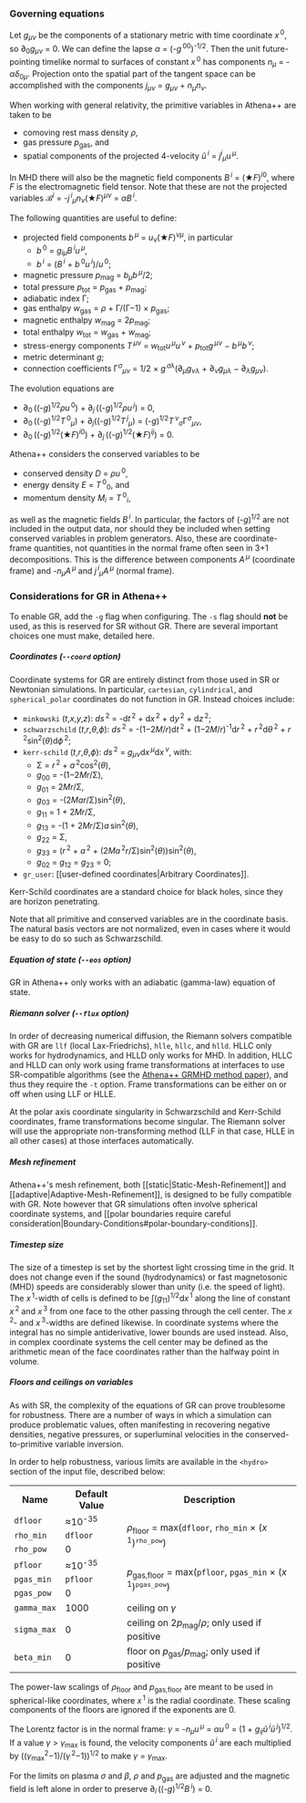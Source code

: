 ### Governing equations

Let <var>g</var><sub><var>&mu;</var><var>&nu;</var></sub> be the components of a stationary metric with time coordinate <var>x</var><sup>&thinsp;0</sup>, so &#8706;<sub>0</sub><var>g</var><sub><var>&mu;</var><var>&nu;</var></sub>&#8287;=&#8287;0. We can define the lapse <var>&alpha;</var>&#8287;=&#8287;(-<var>g</var><sup>&thinsp;00</sup>)<sup>-1/2</sup>. Then the unit future-pointing timelike normal to surfaces of constant <var>x</var><sup>&thinsp;0</sup> has components <var>n</var><sub><var>&mu;</var></sub>&#8287;=&#8287;-<var>&alpha;</var><var>&delta;</var><sub>0<var>&mu;</var></sub>. Projection onto the spatial part of the tangent space can be accomplished with the components <var>j</var><sub><var>&mu;</var><var>&nu;</var></sub>&#8287;=&#8287;<var>g</var><sub><var>&mu;</var><var>&nu;</var></sub>&#8287;+&#8287;<var>n</var><sub><var>&mu;</var></sub><var>n</var><sub><var>&nu;</var></sub>.

When working with general relativity, the primitive variables in Athena++ are taken to be

* comoving rest mass density <var>&rho;</var>,
* gas pressure <var>p</var><sub>gas</sub>, and
* spatial components of the projected 4-velocity <var>u&#771;</var><sup>&thinsp;<var>i</var></sup>&#8287;=&#8287;<var>j</var><sup><var>i</var></sup><sub><var>&mu;</var></sub>u<sup>&thinsp;<var>&mu;</var></sup>.

In MHD there will also be the magnetic field components <var>B</var><sup>&thinsp;<var>i</var></sup>&#8287;=&#8287;(&#9733;<var>F</var>)<sup><var>i</var>0</sup>, where <var>F</var> is the electromagnetic field tensor. Note that these are not the projected variables &#8492;<sup><var>i</var></sup>&#8287;=&#8287;-<var>j</var><sup>&thinsp;<var>i</var></sup><sub><var>&mu;</var></sub><var>n</var><sub><var>&nu;</var></sub>(&#9733;<var>F</var>)<sup><var>&mu;</var><var>&nu;</var></sup>&#8287;=&#8287;<var>&alpha;</var><var>B</var><sup>&thinsp;<var>i</var></sup>.

The following quantities are useful to define:

* projected field components <var>b</var><sup>&thinsp;<var>&mu;</var></sup>&#8287;=&#8287;<var>u</var><sub>&nu;</sub>(&#9733;<var>F</var>)<sup><var>&nu;</var><var>&mu;</var></sup>, in particular
  * <var>b</var><sup>&thinsp;0</sup>&#8287;=&#8287;<var>g</var><sub><var>i</var><var>&mu;</var></sub><var>B</var><sup>&thinsp;<var>i</var></sup><var>u</var><sup>&thinsp;<var>&mu;</var></sup>,
  * <var>b</var><sup>&thinsp;<var>i</var></sup>&#8287;=&#8287;(<var>B</var><sup>&thinsp;<var>i</var></sup>&#8287;+&#8287;<var>b</var><sup>&thinsp;0</sup><var>u</var><sup>&thinsp;<var>i</var></sup>)/<var>u</var><sup>&thinsp;0</sup>;
* magnetic pressure <var>p</var><sub>mag</sub>&#8287;=&#8287;<var>b</var><sub><var>&mu;</var></sub><var>b</var><sup>&thinsp;<var>&mu;</var></sup>/2;
* total pressure <var>p</var><sub>tot</sub>&#8287;=&#8287;<var>p</var><sub>gas</sub>&#8287;+&#8287;<var>p</var><sub>mag</sub>;
* adiabatic index &Gamma;;
* gas enthalpy <var>w</var><sub>gas</sub>&#8287;=&#8287;<var>&rho;</var>&#8287;+&#8287;&Gamma;/(&Gamma;&#8722;1)&#8287;&times;&#8287;<var>p</var><sub>gas</sub>;
* magnetic enthalpy <var>w</var><sub>mag</sub>&#8287;=&#8287;2<var>p</var><sub>mag</sub>;
* total enthalpy <var>w</var><sub>tot</sub>&#8287;=&#8287;<var>w</var><sub>gas</sub>&#8287;+&#8287;<var>w</var><sub>mag</sub>;
* stress-energy components <var>T</var><sup>&thinsp;<var>&mu;</var><var>&nu;</var></sup>&#8287;=&#8287;<var>w</var><sub>tot</sub><var>u</var><sup>&thinsp;<var>&mu;</var></sup><var>u</var><sup>&thinsp;<var>&nu;</var></sup>&#8287;+&#8287;<var>p</var><sub>tot</sub><var>g</var><sup>&thinsp;<var>&mu;</var><var>&nu;</var></sup>&#8287;&#8722;&#8287;<var>b</var><sup>&thinsp;<var>&mu;</var></sup><var>b</var><sup>&thinsp;<var>&nu;</var></sup>;
* metric determinant <var>g</var>;
* connection coefficients &Gamma;<sup><var>&sigma;</var></sup><sub><var>&mu;</var><var>&nu;</var></sub>&#8287;=&#8287;1/2&#8287;&times;&#8287;<var>g</var><sup>&thinsp;<var>&sigma;</var><var>&lambda;</var></sup>(&#8706;<sub><var>&mu;</var></sub><var>g</var><sub><var>&nu;</var><var>&lambda;</var></sub>&#8287;+&#8287;&#8706;<sub><var>&nu;</var></sub><var>g</var><sub><var>&mu;</var><var>&lambda;</var></sub>&#8287;&#8722;&#8287;&#8706;<sub><var>&lambda;</var></sub><var>g</var><sub><var>&mu;</var><var>&nu;</var></sub>).

The evolution equations are

* &#8706;<sub>0</sub>&thinsp;((-<var>g</var>)<sup>1/2</sup><var>&rho;</var><var>u</var><sup>&thinsp;0</sup>)&#8287;+&#8287;&#8706;<sub><var>j</var></sub>&thinsp;((-<var>g</var>)<sup>1/2</sup><var>&rho;</var><var>u</var><sup>&thinsp;<var>j</var></sup>)&#8287;=&#8287;0,
* &#8706;<sub>0</sub>&thinsp;((-<var>g</var>)<sup>1/2</sup><var>T</var><sup>&thinsp;0</sup><sub><var>&mu;</var></sub>)&#8287;+&#8287;&#8706;<sub><var>j</var></sub>((-<var>g</var>)<sup>1/2</sup><var>T</var><sup>&thinsp;<var>j</var></sup><sub><var>&mu;</var></sub>)&#8287;=&#8287;(-<var>g</var>)<sup>1/2</sup><var>T</var><sup>&thinsp;<var>&nu;</var></sup><sub><var>&sigma;</var></sub>&Gamma;<sup><var>&sigma;</var></sup><sub><var>&mu;</var><var>&nu;</var></sub>,
* &#8706;<sub>0</sub>&thinsp;((-<var>g</var>)<sup>1/2</sup>(&#9733;<var>F</var>)<sup><var>i</var>0</sup>)&#8287;+&#8287;&#8706;<sub><var>j</var></sub>&thinsp;((-<var>g</var>)<sup>1/2</sup>(&#9733;<var>F</var>)<sup><var>i</var><var>j</var></sup>)&#8287;=&#8287;0.

Athena++ considers the conserved variables to be

* conserved density <var>D</var>&#8287;=&#8287;<var>&rho;</var><var>u</var><sup>&thinsp;0</sup>,
* energy density <var>E</var>&#8287;=&#8287;<var>T</var><sup>&thinsp;0</sup><sub>0</sub>, and
* momentum density <var>M</var><sub><var>i</var></sub>&#8287;=&#8287;<var>T</var><sup>&thinsp;0</sup><sub><var>i</var></sub>,

as well as the magnetic fields <var>B</var><sup>&thinsp;<var>i</var></sup>. In particular, the factors of (-<var>g</var>)<sup>1/2</sup> are not included in the output data, nor should they be included when setting conserved variables in problem generators. Also, these are coordinate-frame quantities, not quantities in the normal frame often seen in 3+1 decompositions. This is the difference between components <var>A</var><sup>&thinsp;<var>&mu;</var></sup> (coordinate frame) and -<var>n</var><sub><var>&mu;</var></sub><var>A</var><sup>&thinsp;<var>&mu;</var></sup> and <var>j</var><sup>&thinsp;<var>i</var></sup><sub><var>&mu;</var></sub><var>A</var><sup>&thinsp;<var>&mu;</var></sup> (normal frame).

### Considerations for GR in Athena++

To enable GR, add the `-g` flag when configuring. The `-s` flag should **not** be used, as this is reserved for SR without GR. There are several important choices one must make, detailed here.

##### Coordinates (`--coord` option)

Coordinate systems for GR are entirely distinct from those used in SR or Newtonian simulations. In particular, `cartesian`, `cylindrical`, and `spherical_polar` coordinates do not function in GR. Instead choices include:

* `minkowski` (<var>t</var>,<var>x</var>,<var>y</var>,<var>z</var>): <var>ds</var><sup>&thinsp;2</sup>&#8287;=&#8287;-d<var>t</var><sup>&thinsp;2</sup>&#8287;+&#8287;d<var>x</var><sup>&thinsp;2</sup>&#8287;+&#8287;d<var>y</var><sup>&thinsp;2</sup>&#8287;+&#8287;d<var>z</var><sup>&thinsp;2</sup>;
* `schwarzschild` (<var>t</var>,<var>r</var>,<var>&theta;</var>,<var>&#981;</var>): <var>ds</var><sup>&thinsp;2</sup>&#8287;=&#8287;-(1&#8722;2<var>M</var>/<var>r</var>)d<var>t</var><sup>&thinsp;2</sup>&#8287;+&#8287;(1&#8722;2<var>M</var>/<var>r</var>)<sup>-1</sup>d<var>r</var><sup>&thinsp;2</sup>&#8287;+&#8287;<var>r</var><sup>&thinsp;2</sup>d<var>&theta;</var><sup>&thinsp;2</sup>&#8287;+&#8287;<var>r</var><sup>&thinsp;2</sup>sin<sup>2</sup>(<var>&theta;</var>)d<var>&#981;</var><sup>&thinsp;2</sup>;
* `kerr-schild` (<var>t</var>,<var>r</var>,<var>&theta;</var>,<var>&#981;</var>): <var>ds</var><sup>&thinsp;2</sup>&#8287;=&#8287;<var>g</var><sub><var>&mu;</var><var>&nu;</var></sub>d<var>x</var><sup>&thinsp;<var>&mu;</var></sup>d<var>x</var><sup>&thinsp;<var>&nu;</var></sup>, with:
  * &Sigma;&#8287;=&#8287;<var>r</var><sup>&thinsp;2</sup>&#8287;+&#8287;<var>a</var><sup>&thinsp;2</sup>cos<sup>2</sup>(<var>&theta;</var>),
  * <var>g</var><sub>00</sub>&#8287;=&#8287;-(1&#8722;2<var>M</var><var>r</var>/&Sigma;),
  * <var>g</var><sub>01</sub>&#8287;=&#8287;2<var>M</var><var>r</var>/&Sigma;,
  * <var>g</var><sub>03</sub>&#8287;=&#8287;-(2<var>M</var><var>a</var><var>r</var>/&Sigma;)sin<sup>2</sup>(<var>&theta;</var>),
  * <var>g</var><sub>11</sub>&#8287;=&#8287;1&#8287;+&#8287;2<var>M</var><var>r</var>/&Sigma;,
  * <var>g</var><sub>13</sub>&#8287;=&#8287;-(1&#8287;+&#8287;2<var>M</var><var>r</var>/&Sigma;)<var>a</var>&thinsp;sin<sup>2</sup>(<var>&theta;</var>),
  * <var>g</var><sub>22</sub>&#8287;=&#8287;&Sigma;,
  * <var>g</var><sub>33</sub>&#8287;=&#8287;(<var>r</var><sup>&thinsp;2</sup>&#8287;+&#8287;<var>a</var><sup>&thinsp;2</sup>&#8287;+&#8287;(2<var>M</var><var>a</var><sup>&thinsp;2</sup><var>r</var>/&Sigma;)sin<sup>2</sup>(<var>&theta;</var>))sin<sup>2</sup>(<var>&theta;</var>),
  * <var>g</var><sub>02</sub>&#8287;=&#8287;<var>g</var><sub>12</sub>&#8287;=&#8287;<var>g</var><sub>23</sub>&#8287;=&#8287;0;
* `gr_user`: [[user-defined coordinates|Arbitrary Coordinates]].

Kerr-Schild coordinates are a standard choice for black holes, since they are horizon penetrating.

Note that all primitive and conserved variables are in the coordinate basis. The natural basis vectors are not normalized, even in cases where it would be easy to do so such as Schwarzschild.

##### Equation of state (`--eos` option)

GR in Athena++ only works with an adiabatic (gamma-law) equation of state.

##### Riemann solver (`--flux` option)

In order of decreasing numerical diffusion, the Riemann solvers compatible with GR are `llf` (local Lax-Friedrichs), `hlle`, `hllc`, and `hlld`. HLLC only works for hydrodynamics, and HLLD only works for MHD. In addition, HLLC and HLLD can only work using frame transformations at interfaces to use SR-compatible algorithms (see the [Athena++ GRMHD method paper][GRMHD]), and thus they require the `-t` option. Frame transformations can be either on or off when using LLF or HLLE.

At the polar axis coordinate singularity in Schwarzschild and Kerr-Schild coordinates, frame transformations become singular. The Riemann solver will use the appropriate non-transforming method (LLF in that case, HLLE in all other cases) at those interfaces automatically.

##### Mesh refinement

Athena++'s mesh refinement, both [[static|Static-Mesh-Refinement]] and [[adaptive|Adaptive-Mesh-Refinement]], is designed to be fully compatible with GR. Note however that GR simulations often involve spherical coordinate systems, and [[polar boundaries require careful consideration|Boundary-Conditions#polar-boundary-conditions]].

##### Timestep size

The size of a timestep is set by the shortest light crossing time in the grid. It does not change even if the sound (hydrodynamics) or fast magnetosonic (MHD) speeds are considerably slower than unity (i.e. the speed of light). The <var>x</var><sup>&thinsp;1</sup>-width of cells is defined to be &int;(<var>g</var><sub>11</sub>)<sup>1/2</sup>d<var>x</var><sup>&thinsp;1</sup> along the line of constant <var>x</var><sup>&thinsp;2</sup> and <var>x</var><sup>&thinsp;3</sup> from one face to the other passing through the cell center. The <var>x</var><sup>&thinsp;2</sup>- and <var>x</var><sup>&thinsp;3</sup>-widths are defined likewise. In coordinate systems where the integral has no simple antiderivative, lower bounds are used instead. Also, in complex coordinate systems the cell center may be defined as the arithmetic mean of the face coordinates rather than the halfway point in volume.

##### Floors and ceilings on variables

As with SR, the complexity of the equations of GR can prove troublesome for robustness. There are a number of ways in which a simulation can produce problematic values, often manifesting in recovering negative densities, negative pressures, or superluminal velocities in the conserved-to-primitive variable inversion.

In order to help robustness, various limits are available in the `<hydro>` section of the input file, described below:

<table>
  <tr> <th>Name</th> <th>Default Value</th> <th>Description</th> </tr>
  <tr> <td><code>dfloor</code></td> <td>&asymp;10<sup>-35</sup></td> <td rowspan="3"><var>&rho;</var><sub>floor</sub>&#8287;=&#8287;max(<code>dfloor</code>,&#8287;<code>rho_min</code>&#8287;&times;&#8287;(<var>x</var><sup>&thinsp;1</sup>)<sup><code>rho_pow</code></sup>)</td> </tr>
  <tr> <td><code>rho_min</code></td> <td><code>dfloor</code></td> </tr>
  <tr> <td><code>rho_pow</code></td> <td>0</td> </tr>
  <tr> <td><code>pfloor</code></td> <td>&asymp;10<sup>-35</sup></td> <td rowspan="3"><var>p</var><sub>gas,floor</sub>&#8287;=&#8287;max(<code>pfloor</code>,&#8287;<code>pgas_min</code>&#8287;&times;&#8287;(<var>x</var><sup>&thinsp;1</sup>)<sup><code>pgas_pow</code></sup>)</td> </tr>
  <tr> <td><code>pgas_min</code></td> <td><code>pfloor</code></td> </tr>
  <tr> <td><code>pgas_pow</code></td> <td>0</td> </tr>
  <tr> <td><code>gamma_max</code></td> <td>1000</td> <td>ceiling on <var>&gamma;</var></td> </tr>
  <tr> <td><code>sigma_max</code></td> <td>0</td> <td>ceiling on 2<var>p</var><sub>mag</sub>/<var>&rho;</var>; only used if positive</td> </tr>
  <tr> <td><code>beta_min</code></td> <td>0</td> <td>floor on <var>p</var><sub>gas</sub>/<var>p</var><sub>mag</sub>; only used if positive</td> </tr>
</table>

The power-law scalings of <var>&rho;</var><sub>floor</sub> and <var>p</var><sub>gas,floor</sub> are meant to be used in spherical-like coordinates, where <var>x</var><sup>&thinsp;1</sup> is the radial coordinate. These scaling components of the floors are ignored if the exponents are 0.

The Lorentz factor is in the normal frame: <var>&gamma;</var>&#8287;=&#8287;-<var>n</var><sub><var>&mu;</var></sub><var>u</var><sup>&thinsp;<var>&mu;</var></sup>&#8287;=&#8287;<var>&alpha;</var><var>u</var><sup>&thinsp;0</sup>&#8287;=&#8287;(1&#8287;+&#8287;<var>g</var><sub><var>i</var><var>j</var></sub><var>u&#771;</var><sup>&thinsp;<var>i</var></sup><var>u&#771;</var><sup>&thinsp;<var>j</var></sup>)<sup>1/2</sup>. If a value <var>&gamma;</var>&#8287;&gt;&#8287;<var>&gamma;</var><sub>max</sub> is found, the velocity components <var>u&#771;</var><sup>&thinsp;<var>i</var></sup> are each multiplied by ((<var>&gamma;</var><sub>max</sub><sup>2</sup>&#8722;1)/(<var>&gamma;</var><sup>&thinsp;2</sup>&#8722;1))<sup>1/2</sup> to make <var>&gamma;</var>&#8287;=&#8287;<var>&gamma;</var><sub>max</sub>.

For the limits on plasma <var>&sigma;</var> and <var>&beta;</var>, <var>&rho;</var> and <var>p</var><sub>gas</sub> are adjusted and the magnetic field is left alone in order to preserve &#8706;<sub><var>i</var></sub>&thinsp;((-<var>g</var>)<sup>1/2</sup><var>B</var><sup>&thinsp;<var>i</var></sup>)&#8287;=&#8287;0.

  [GRMHD]: http://adsabs.harvard.edu/abs/2016ApJS..225...22W